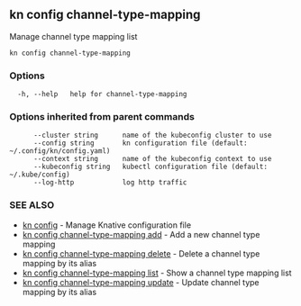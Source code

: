 ## kn config channel-type-mapping

Manage channel type mapping list

```
kn config channel-type-mapping
```

### Options

```
  -h, --help   help for channel-type-mapping
```

### Options inherited from parent commands

```
      --cluster string      name of the kubeconfig cluster to use
      --config string       kn configuration file (default: ~/.config/kn/config.yaml)
      --context string      name of the kubeconfig context to use
      --kubeconfig string   kubectl configuration file (default: ~/.kube/config)
      --log-http            log http traffic
```

### SEE ALSO

* [kn config](kn_config.md)	 - Manage Knative configuration file
* [kn config channel-type-mapping add](kn_config_channel-type-mapping_add.md)	 - Add a new channel type mapping
* [kn config channel-type-mapping delete](kn_config_channel-type-mapping_delete.md)	 - Delete a channel type mapping by its alias
* [kn config channel-type-mapping list](kn_config_channel-type-mapping_list.md)	 - Show a channel type mapping list
* [kn config channel-type-mapping update](kn_config_channel-type-mapping_update.md)	 - Update channel type mapping by its alias


